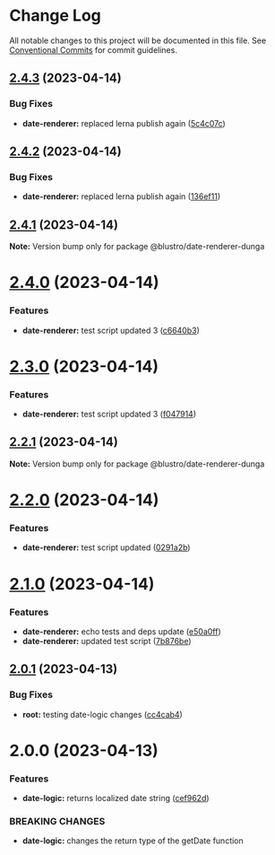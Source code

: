 # Change Log

All notable changes to this project will be documented in this file.
See [Conventional Commits](https://conventionalcommits.org) for commit guidelines.

## [2.4.3](https://npm.pkg.github.com/blustro/monorepo/compare/@blustro/date-renderer-dunga@2.4.2...@blustro/date-renderer-dunga@2.4.3) (2023-04-14)


### Bug Fixes

* **date-renderer:** replaced lerna publish again ([5c4c07c](https://npm.pkg.github.com/blustro/monorepo/commit/5c4c07cbf248b5ff9dce03c13b001535532a0f07))





## [2.4.2](https://npm.pkg.github.com/blustro/monorepo/compare/@blustro/date-renderer-dunga@2.4.1...@blustro/date-renderer-dunga@2.4.2) (2023-04-14)


### Bug Fixes

* **date-renderer:** replaced lerna publish again ([136ef11](https://npm.pkg.github.com/blustro/monorepo/commit/136ef114b645781ee40e42046f08d188e6a04332))





## [2.4.1](https://npm.pkg.github.com/blustro/monorepo/compare/@blustro/date-renderer-dunga@2.1.1...@blustro/date-renderer-dunga@2.4.1) (2023-04-14)

**Note:** Version bump only for package @blustro/date-renderer-dunga





# [2.4.0](https://npm.pkg.github.com/blustro/monorepo/compare/@blustro/date-renderer-dunga@2.3.0...@blustro/date-renderer-dunga@2.4.0) (2023-04-14)


### Features

* **date-renderer:** test script updated 3 ([c6640b3](https://npm.pkg.github.com/blustro/monorepo/commit/c6640b35622f62752312d7fabce91d1a82cee7a1))





# [2.3.0](https://npm.pkg.github.com/blustro/monorepo/compare/@blustro/date-renderer-dunga@2.2.1...@blustro/date-renderer-dunga@2.3.0) (2023-04-14)


### Features

* **date-renderer:** test script updated 3 ([f047914](https://npm.pkg.github.com/blustro/monorepo/commit/f04791415b2e6cc2512012b1bcfb2a27efad0652))





## [2.2.1](https://npm.pkg.github.com/blustro/monorepo/compare/@blustro/date-renderer-dunga@2.2.0...@blustro/date-renderer-dunga@2.2.1) (2023-04-14)

**Note:** Version bump only for package @blustro/date-renderer-dunga





# [2.2.0](https://npm.pkg.github.com/blustro/monorepo/compare/@blustro/date-renderer-dunga@2.1.0...@blustro/date-renderer-dunga@2.2.0) (2023-04-14)


### Features

* **date-renderer:** test script updated ([0291a2b](https://npm.pkg.github.com/blustro/monorepo/commit/0291a2bb269346106e96017d8b892859858e3801))





# [2.1.0](https://npm.pkg.github.com/blustro/monorepo/compare/@blustro/date-renderer-dunga@2.0.1...@blustro/date-renderer-dunga@2.1.0) (2023-04-14)


### Features

* **date-renderer:** echo tests and deps update ([e50a0ff](https://npm.pkg.github.com/blustro/monorepo/commit/e50a0ff6e22f94a967314098940ee58f2d994720))
* **date-renderer:** updated test script ([7b876be](https://npm.pkg.github.com/blustro/monorepo/commit/7b876be2019dd66739f92951deeeda918502dd0a))





## [2.0.1](https://npm.pkg.github.com/blustro/monorepo/compare/@blustro/date-renderer-dunga@2.0.0...@blustro/date-renderer-dunga@2.0.1) (2023-04-13)


### Bug Fixes

* **root:** testing date-logic changes ([cc4cab4](https://npm.pkg.github.com/blustro/monorepo/commit/cc4cab43c87b8f4d0076efd359ada00761ea3916))





# 2.0.0 (2023-04-13)


### Features

* **date-logic:** returns localized date string ([cef962d](https://npm.pkg.github.com/blustro/monorepo/commit/cef962db57e1ec60273248c010ad130a0673612c))


### BREAKING CHANGES

* **date-logic:** changes the return type of the getDate function

